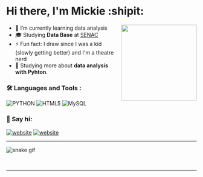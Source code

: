   # Hi there, I'm Mickie :shipit:	
  <img src="https://media4.giphy.com/media/MT5UUV1d4CXE2A37Dg/giphy.gif" img align="right" width="200" height="200"/>

  
- 🌱 I’m currently learning data analysis
- 🎓 Studying **Data Base** at  <a href="https://www.sp.senac.br/">SENAC</a>
- ⚡ Fun fact: I draw since I was a kid (slowly getting better) and I'm a theatre nerd 
- 🌱 Studying more about **data analysis with Pyhton**.

### :hammer_and_wrench: Languages and Tools :

  ![PYTHON](https://img.shields.io/badge/Python-3776AB?style=for-the-badge&logo=python&logoColor=white)
  ![HTML5](https://img.shields.io/badge/HTML5-E34F26?style=for-the-badge&logo=html5&logoColor=white)
  ![MySQL](https://img.shields.io/badge/MySQL-00000F?style=for-the-badge&logo=mysql&logoColor=white)

### :wave:	Say hi:

[![website](https://img.shields.io/badge/LinkedIn-0077B5?style=for-the-badge&logo=linkedin&logoColor=white
)](https://www.linkedin.com/in/mickie-ribeiro-84b4611ba/)
[![website](https://img.shields.io/badge/Facebook-1877F2?style=for-the-badge&logo=facebook&logoColor=white)
](https://www.facebook.com/mickie.daniel/)

---

![snake gif](https://github.com/mickiedaniel/mickiedaniel/blob/output/github-contribution-grid-snake.svg)

<br />


---
